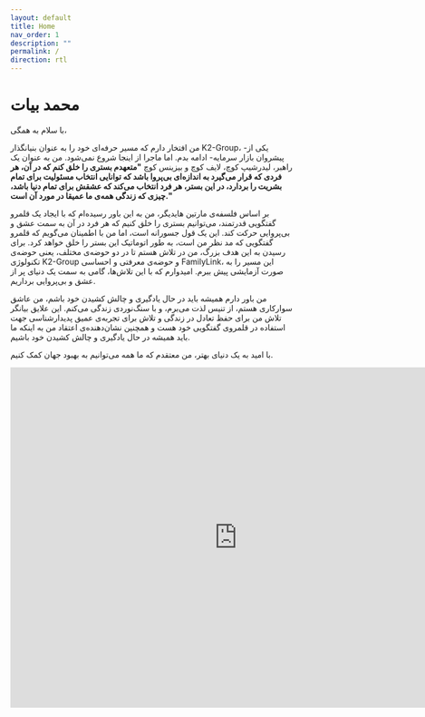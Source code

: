 ```yaml
---
layout: default
title: Home
nav_order: 1
description: ""
permalink: /
direction: rtl
---
```


# محمد بیات

با سلام به همگی،

من افتخار دارم که مسیر حرفه‌ای خود را به عنوان بنیانگذار K2-Group، -یکی از پیشروان بازار سرمایه- ادامه بدم. اما ماجرا از اینجا شروع نمی‌شود. من به عنوان یک راهبر، لیدرشیپ کوچ، لایف کوچ و بیزینس کوچ **"متعهدم بستری را خلق کنم که در آن، هر فردی که قرار می‌گیرد به اندازه‌ای بی‌پروا باشد که توانایی انتخاب مسئولیت برای تمام بشریت را بردارد، در این بستر، هر فرد انتخاب می‌کند که عشقش برای تمام دنیا باشد، چیزی که زندگی همه‌ی ما عمیقا در مورد آن است."**

بر اساس فلسفه‌ی مارتین هایدیگر، من به این باور رسیده‌ام که با ایجاد یک قلمرو گفتگویی قدرتمند، می‌توانیم بستری را خلق کنیم که هر فرد در آن به سمت عشق و بی‌پروایی حرکت کند. این یک قول جسورانه است، اما من با اطمینان می‌گویم که قلمرو گفتگویی که مد نظر من است، به طور اتوماتیک این بستر را خلق خواهد کرد. برای رسیدن به این هدف بزرگ، من در تلاش هستم تا در دو حوضه‌ی مختلف، یعنی حوضه‌ی تکنولوژی K2-Group و حوضه‌ی معرفتی و احساسی FamilyLink، این مسیر را به صورت آزمایشی پیش ببرم. امیدوارم که با این تلاش‌ها، گامی به سمت یک دنیای پر از عشق و بی‌پروایی برداریم.

من باور دارم همیشه باید در حال یادگیری و چالش کشیدن خود باشم، من عاشق سوارکاری هستم، از تنیس لذت می‌برم، و با سنگ‌نوردی زندگی می‌کنم. این علایق بیانگر تلاش من برای حفظ تعادل در زندگی و تلاش برای تجربه‌ی عمیق پدیدار‌شناسی جهت استفاده در قلمروی گفتگویی خود هست و همچنین نشان‌دهنده‌ی اعتقاد من به اینکه ما باید همیشه در حال یادگیری و چالش کشیدن خود باشیم.

با امید به یک دنیای بهتر، من معتقدم که ما همه می‌توانیم به بهبود جهان کمک کنیم.

<iframe src="https://calendar.google.com/calendar/embed?src=ok.bayat%40gmail.com&ctz=Asia%2FTehran" style="border: 0" width="800" height="600" frameborder="0" scrolling="no"></iframe>
